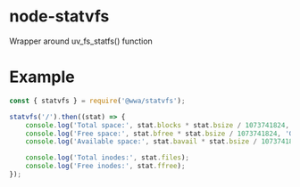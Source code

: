 # node-statvfs

Wrapper around uv_fs_statfs() function

# Example

```js
const { statvfs } = require('@wwa/statvfs');

statvfs('/').then((stat) => {
    console.log('Total space:', stat.blocks * stat.bsize / 1073741824, 'GiB');
    console.log('Free space:', stat.bfree * stat.bsize / 1073741824, 'GiB');
    console.log('Available space:', stat.bavail * stat.bsize / 1073741824, 'GiB');

    console.log('Total inodes:', stat.files);
    console.log('Free inodes:', stat.ffree);
});
```
